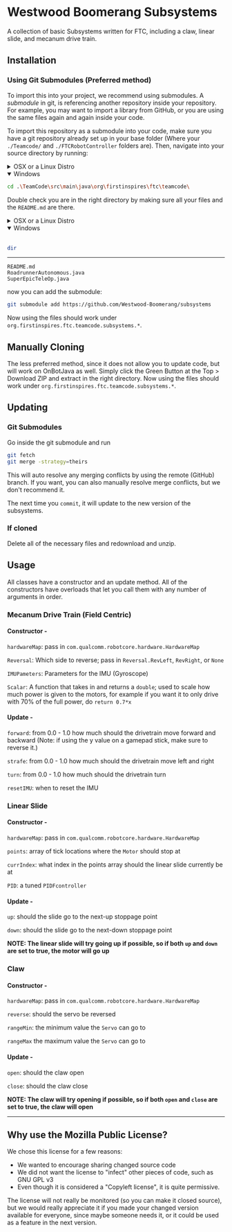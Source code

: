 ﻿# Westwood Boomerang Subsystems
A collection of basic Subsystems written for FTC, including a claw, linear slide, and mecanum drive train.
## Installation
### Using Git Submodules (Preferred method)
To import this into your project, we recommend using submodules. A *submodule* in git, is referencing another repository inside your repository. For example, you may want to import a library from GitHub, or you are using the same files again and again inside your code.

To import this repository as a submodule into your code, make sure you have a git repository already set up in your base folder (Where your `./Teamcode/` and `./FTCRobotController` folders are). Then, navigate into your source directory by running:

<details>
<summary>OSX or a Linux Distro </summary>
<br>

 ```bash
cd ./TeamCode/src/main/java/org/firstinspires/ftc/teamcode/
```
</details>

<details open>
<summary> Windows </summary>

```bash
cd .\TeamCode\src\main\java\org\firstinspires\ftc\teamcode\
```
</details>

Double check you are in the right directory by making sure all your files and the `README.md` are there.

<details>
<summary>OSX or a Linux Distro </summary>
<br>

 ```bash
ls
```
</details>

<details open>
<summary>Windows </summary>
<br>

 ```powershell
dir
```
</details>
 
---
```
README.md
RoadrunnerAutonomous.java
SuperEpicTeleOp.java
```
now you can add the submodule:

```bash
git submodule add https://github.com/Westwood-Boomerang/subsystems
```
Now using the files should work under `org.firstinspires.ftc.teamcode.subsystems.*`.
## Manually Cloning
The less preferred method, since it does not allow you to update code, but will work on OnBotJava as well. Simply click the Green Button at the Top > Download ZIP  and extract in the right directory.
Now using the files should work under `org.firstinspires.ftc.teamcode.subsystems.*`.
## Updating
### Git Submodules
Go inside the git submodule and run

```bash
git fetch
git merge -strategy=theirs
```
This will auto resolve any merging conflicts by using the remote (GitHub) branch.
If you want, you can also manually resolve merge conflicts, but we don't recommend it.

The next time you `commit`, it will update to the new version of the subsystems.
### If cloned
Delete all of the necessary files and redownload and unzip.
## Usage
All classes have a constructor and an update method. All of the constructors have overloads that let you call them with any number of arguments in order.
### Mecanum Drive Train (Field Centric)
#### Constructor -

`hardwareMap`: pass in `com.qualcomm.robotcore.hardware.HardwareMap`

`Reversal`: Which side to reverse; pass in `Reversal.RevLeft`, `RevRight`, or `None`

`IMUPameters`: Parameters for the IMU (Gyroscope)

`Scalar`: A function that takes in and returns a `double`; used to scale how much power is given to the motors, for example if you want it to only drive with 70% of the full power, do `return 0.7*x`

#### Update -
`forward`: from 0.0 - 1.0 how much should the drivetrain move forward and backward (Note: if using the y value on a gamepad stick, make sure to reverse it.)

`strafe`: from 0.0 - 1.0 how much should the drivetrain move left and right

`turn`: from 0.0 - 1.0 how much should the drivetrain turn

`resetIMU`: when to reset the IMU
### Linear Slide
#### Constructor -
`hardwareMap`: pass in `com.qualcomm.robotcore.hardware.HardwareMap`

`points`: array of tick locations where the `Motor` should stop at

`currIndex`: what index in the points array should the linear slide currently be at

`PID`: a tuned `PIDFcontroller`
#### Update -
`up`: should the slide go to the next-up stoppage point

`down`: should the slide go to the next-down stoppage point

**NOTE: The linear slide will try going up if possible, so if both `up` and `down` are set to true, the motor will go up**
### Claw
#### Constructor -
`hardwareMap`: pass in `com.qualcomm.robotcore.hardware.HardwareMap`

`reverse`: should the servo be reversed

`rangeMin`: the minimum value the `Servo` can go to

`rangeMax` the maximum value the `Servo` can go to
#### Update -
`open`: should the claw open

`close`: should the claw close

**NOTE: The claw will try opening if possible, so if both `open` and `close` are set to true, the claw will open**
 
---
## Why use the Mozilla Public License?
We chose this license for a few reasons:
- We wanted to encourage sharing changed source code
- We did not want the license to "infect" other pieces of code, such as GNU GPL v3
- Even though it is considered a "Copyleft license", it is quite permissive.

The license will not really be monitored (so you can make it closed source), but we would really appreciate it if you made your changed version available for everyone, since maybe someone needs it, or it could be used as a feature in the next version.
